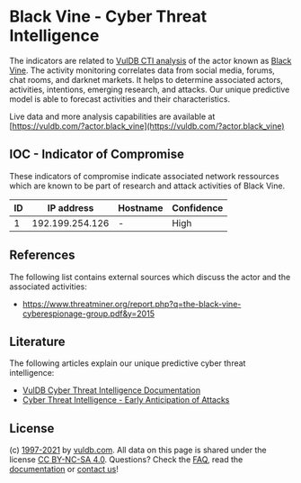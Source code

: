 # Black Vine - Cyber Threat Intelligence

The indicators are related to [VulDB CTI analysis](https://vuldb.com/?doc.cti) of the actor known as [Black Vine](https://vuldb.com/?actor.black_vine). The activity monitoring correlates data from social media, forums, chat rooms, and darknet markets. It helps to determine associated actors, activities, intentions, emerging research, and attacks. Our unique predictive model is able to forecast activities and their characteristics.

Live data and more analysis capabilities are available at [https://vuldb.com/?actor.black_vine](https://vuldb.com/?actor.black_vine)

## IOC - Indicator of Compromise

These indicators of compromise indicate associated network ressources which are known to be part of research and attack activities of Black Vine.

ID | IP address | Hostname | Confidence
-- | ---------- | -------- | ----------
1 | 192.199.254.126 | - | High

## References

The following list contains external sources which discuss the actor and the associated activities:

* https://www.threatminer.org/report.php?q=the-black-vine-cyberespionage-group.pdf&y=2015

## Literature

The following articles explain our unique predictive cyber threat intelligence:

* [VulDB Cyber Threat Intelligence Documentation](https://vuldb.com/?doc.cti)
* [Cyber Threat Intelligence - Early Anticipation of Attacks](https://www.scip.ch/en/?labs.20201022)

## License

(c) [1997-2021](https://vuldb.com/?doc.changelog) by [vuldb.com](https://vuldb.com/?doc.about). All data on this page is shared under the license [CC BY-NC-SA 4.0](https://creativecommons.org/licenses/by-nc-sa/4.0/). Questions? Check the [FAQ](https://vuldb.com/?doc.faq), read the [documentation](https://vuldb.com/?doc) or [contact us](https://vuldb.com/?contact)!
